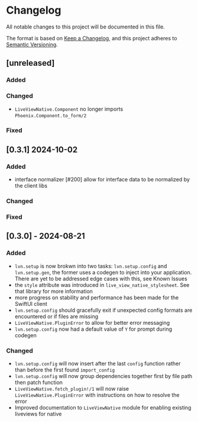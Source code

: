 # Changelog

All notable changes to this project will be documented in this file.

The format is based on [Keep a Changelog](https://keepachangelog.com/en/1.1.0/),
and this project adheres to [Semantic Versioning](https://semver.org/spec/v2.0.0.html).

## [unreleased]

### Added

### Changed

* `LiveViewNative.Component` no longer imports `Phoenix.Component.to_form/2`

### Fixed

## [0.3.1] 2024-10-02

### Added

* interface normalizer [#200] allow for interface data to be normalized by the client libs

### Changed

### Fixed

## [0.3.0] - 2024-08-21

### Added

* `lvn.setup` is now brokwn into two tasks: `lvn.setup.config` and `lvn.setup.gen`, the former uses
a codegen to inject into your application. There are yet to be addressed edge cases with this, see Known Issues
* the `style` attribute was introduced in `live_view_native_stylesheet`. See that library for more information
* more progress on stability and performance has been made for the SwiftUI client
* `lvn.setup.config` should gracefully exit if unexpected config formats are encountered or if files are missing
* `LiveViewNative.PluginError` to allow for better error messaging
* `lvn.setup.config` now had a default value of `Y` for prompt during codegen

### Changed

* `lvn.setup.config` will now insert after the last `config` function rather than before the first found `import_config`
* `lvn.setup.config` will now group dependencies together first by file path then patch function
* `LiveViewNative.fetch_plugin!/1` will now raise `LiveViewNative.PluginError` with instructions on how to resolve the error
* Improved documentation to `LiveViewNative` module for enabling existing liveviews for native
